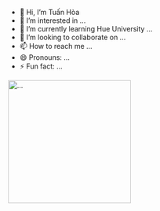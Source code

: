 - 👋 Hi, I’m Tuấn Hòa 
- 👀 I’m interested in ...
- 🌱 I’m currently learning Hue University ...
- 💞️ I’m looking to collaborate on ...
- 📫 How to reach me ...
- 😄 Pronouns: ...
- ⚡ Fun fact: ...
<img src="https://brocanvas.com/wp-content/uploads/2021/12/Hinh-chua-Giesu-chan-cuu-tren-thao-nguyen.jpg" alt="..." width="250" />



